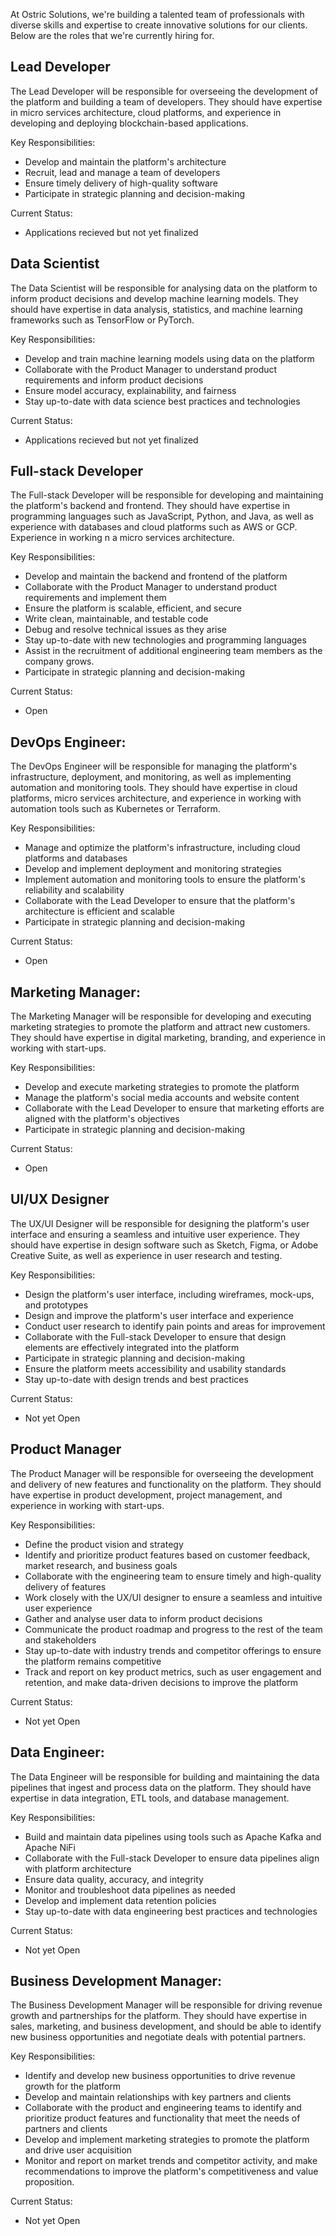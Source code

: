At Ostric Solutions, we're building a talented team of professionals with diverse skills and expertise to create innovative solutions for our clients. Below are the roles that we're currently hiring for.

## Lead Developer

The Lead Developer will be responsible for overseeing the development of the platform and building a team of developers. They should have expertise in micro services architecture, cloud platforms, and experience in developing and deploying blockchain-based applications. 

Key Responsibilities:

- Develop and maintain the platform's architecture
- Recruit, lead and manage a team of developers
- Ensure timely delivery of high-quality software
- Participate in strategic planning and decision-making

Current Status:

- Applications recieved but not yet finalized

## Data Scientist

The Data Scientist will be responsible for analysing data on the platform to inform product decisions and develop machine learning models. They should have expertise in data analysis, statistics, and machine learning frameworks such as TensorFlow or PyTorch. 

Key Responsibilities:

- Develop and train machine learning models using data on the platform 
- Collaborate with the Product Manager to understand product requirements and inform product decisions 
- Ensure model accuracy, explainability, and fairness 
- Stay up-to-date with data science best practices and technologies

Current Status:

- Applications recieved but not yet finalized

## Full-stack Developer

The Full-stack Developer will be responsible for developing and maintaining the platform's backend and frontend. They should have expertise in programming languages such as JavaScript, Python, and Java, as well as experience with databases and cloud platforms such as AWS or GCP. Experience in working n a micro services architecture.

Key Responsibilities:

- Develop and maintain the backend and frontend of the platform 
- Collaborate with the Product Manager to understand product requirements and implement them 
- Ensure the platform is scalable, efficient, and secure 
- Write clean, maintainable, and testable code 
- Debug and resolve technical issues as they arise 
- Stay up-to-date with new technologies and programming languages 
- Assist in the recruitment of additional engineering team members as the company grows.
- Participate in strategic planning and decision-making

Current Status:

- Open

## DevOps Engineer: 

The DevOps Engineer will be responsible for managing the platform's infrastructure, deployment, and monitoring, as well as implementing automation and monitoring tools. They should have expertise in cloud platforms, micro services architecture, and experience in working with automation tools such as Kubernetes or Terraform. 

Key Responsibilities:

- Manage and optimize the platform's infrastructure, including cloud platforms and databases 
- Develop and implement deployment and monitoring strategies 
- Implement automation and monitoring tools to ensure the platform's reliability and scalability
- Collaborate with the Lead Developer to ensure that the platform's architecture is efficient and scalable
- Participate in strategic planning and decision-making

Current Status:

- Open

## Marketing Manager: 

The Marketing Manager will be responsible for developing and executing marketing strategies to promote the platform and attract new customers. They should have expertise in digital marketing, branding, and experience in working with start-ups. 

Key Responsibilities:

- Develop and execute marketing strategies to promote the platform
- Manage the platform's social media accounts and website content
- Collaborate with the Lead Developer to ensure that marketing efforts are aligned with the platform's objectives
- Participate in strategic planning and decision-making

Current Status:

- Open

## UI/UX Designer

The UX/UI Designer will be responsible for designing the platform's user interface and ensuring a seamless and intuitive user experience. They should have expertise in design software such as Sketch, Figma, or Adobe Creative Suite, as well as experience in user research and testing. 

Key Responsibilities:

- Design the platform's user interface, including wireframes, mock-ups, and prototypes 
- Design and improve the platform's user interface and experience
- Conduct user research to identify pain points and areas for improvement
- Collaborate with the Full-stack Developer to ensure that design elements are effectively integrated into the platform
- Participate in strategic planning and decision-making
- Ensure the platform meets accessibility and usability standards 
- Stay up-to-date with design trends and best practices

Current Status:

- Not yet Open

## Product Manager

The Product Manager will be responsible for overseeing the development and delivery of new features and functionality on the platform. They should have expertise in product development, project management, and experience in working with start-ups. 

Key Responsibilities:

- Define the product vision and strategy
- Identify and prioritize product features based on customer feedback, market research, and business goals 
- Collaborate with the engineering team to ensure timely and high-quality delivery of features 
- Work closely with the UX/UI designer to ensure a seamless and intuitive user experience 
- Gather and analyse user data to inform product decisions 
- Communicate the product roadmap and progress to the rest of the team and stakeholders 
- Stay up-to-date with industry trends and competitor offerings to ensure the platform remains competitive 
- Track and report on key product metrics, such as user engagement and retention, and make data-driven decisions to improve the platform

Current Status:

- Not yet Open

## Data Engineer: 

The Data Engineer will be responsible for building and maintaining the data pipelines that ingest and process data on the platform. They should have expertise in data integration, ETL tools, and database management. 

Key Responsibilities:

- Build and maintain data pipelines using tools such as Apache Kafka and Apache NiFi 
- Collaborate with the Full-stack Developer to ensure data pipelines align with platform architecture 
- Ensure data quality, accuracy, and integrity 
- Monitor and troubleshoot data pipelines as needed 
- Develop and implement data retention policies 
- Stay up-to-date with data engineering best practices and technologies

Current Status:

- Not yet Open

## Business Development Manager: 

The Business Development Manager will be responsible for driving revenue growth and partnerships for the platform. They should have expertise in sales, marketing, and business development, and should be able to identify new business opportunities and negotiate deals with potential partners. 

Key Responsibilities:

- Identify and develop new business opportunities to drive revenue growth for the platform
- Develop and maintain relationships with key partners and clients
- Collaborate with the product and engineering teams to identify and prioritize product features and functionality that meet the needs of partners and clients
- Develop and implement marketing strategies to promote the platform and drive user acquisition
- Monitor and report on market trends and competitor activity, and make recommendations to improve the platform's competitiveness and value proposition.

Current Status:

- Not yet Open

